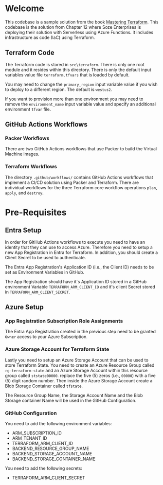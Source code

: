 # Welcome

This codebase is a sample solution from the book [Mastering Terraform](https://amzn.to/3XNjHhx). This codebase is the solution from Chapter 12 where Soze Enterprises is deploying their solution with Serverless using Azure Functions. It includes infrastructure as code (IaC) using Terraform.

## Terraform Code

The Terraform code is stored in `src\terraform`. There is only one root module and it resides within this directory. There is only the default input variables value file `terraform.tfvars` that is loaded by default.

You may need to change the `primary_region` input variable value if you wish to deploy to a different region. The default is `westus2`.

If you want to provision more than one environment you may need to remove the `environment_name` input variable value and specify an additional environment `tfvar` file.

## GitHub Actions Workflows

### Packer Workflows
There are two GitHub Actions workflows that use Packer to build the Virtual Machine images.

### Terraform Workflows
The directory `.github/workflows/` contains GitHub Actions workflows that implement a CI/CD solution using Packer and Terraform. There are individual workflows for the three Terraform core workflow operations `plan`, `apply`, and `destroy`.

# Pre-Requisites

## Entra Setup

In order for GitHub Actions workflows to execute you need to have an identity that they can use to access Azure. Therefore you need to setup a new App Registration in Entra for Terraform. In addition, you should create a Client Secret to be used to authenticate.

The Entra App Registration's Application ID (i.e., the Client ID) needs to be set as Environment Variables in GitHub.

The App Registration should have it's Application ID stored in a GitHub environment Variable `TERRAFORM_ARM_CLIENT_ID` and it's client Secret stored in `TERRAFORM_ARM_CLIENT_SECRET`.

## Azure Setup

### App Registration Subscription Role Assignments

The Entra App Registration created in the previous step need to be granted `Owner` access to your Azure Subscription.

### Azure Storage Account for Terraform State

Lastly you need to setup an Azure Storage Account that can be used to store Terraform State. You need to create an Azure Resource Group called `rg-terraform-state` and an Azure Storage Account within this resource group called `ststate00000`. replace the five (5) zeros (i.e., `00000`) with a five (5) digit random number. Then inside the Azure Storage Account create a Blob Storage Container called `tfstate`.

The Resource Group Name, the Storage Account Name and the Blob Storage container Name will be used in the GitHub Configuration.

### GitHub Configuration

You need to add the following environment variables:

- ARM_SUBSCRIPTION_ID
- ARM_TENANT_ID
- TERRAFORM_ARM_CLIENT_ID
- BACKEND_RESOURCE_GROUP_NAME
- BACKEND_STORAGE_ACCOUNT_NAME
- BACKEND_STORAGE_CONTAINER_NAME

You need to add the following secrets:

- TERRAFORM_ARM_CLIENT_SECRET